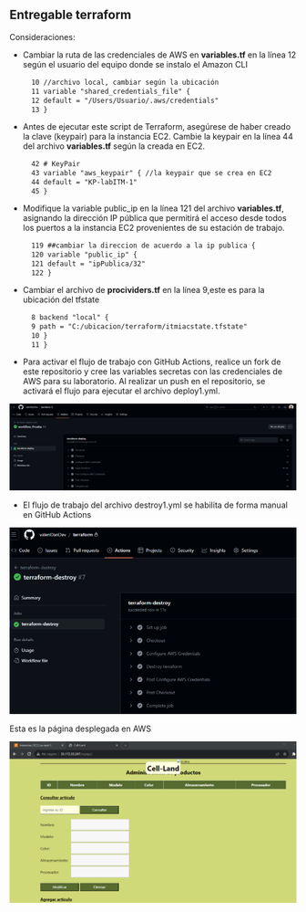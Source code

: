 ## Entregable terraform

Consideraciones:

* Cambiar la ruta de las credenciales de AWS en **variables.tf** en la línea 12 según el usuario del equipo donde se instalo el Amazon CLI

        10 //archivo local, cambiar según la ubicación
        11 variable "shared_credentials_file" {
        12 default = "/Users/Usuario/.aws/credentials"
        13 }
* Antes de ejecutar este script de Terraform, asegúrese de haber creado la clave (keypair) para la instancia EC2. Cambie la keypair en la línea 44 del archivo **variables.tf** según la creada en EC2.

        42 # KeyPair
        43 variable "aws_keypair" { //la keypair que se crea en EC2
        44 default = "KP-labITM-1"
        45 }

* Modifique la variable public_ip en la línea 121 del archivo **variables.tf**, asignando la dirección IP pública que permitirá el acceso desde todos los puertos a la instancia EC2 provenientes de su estación de trabajo.

        119 ##cambiar la direccion de acuerdo a la ip publica {
        120 variable "public_ip" {
        121 default = "ipPublica/32"
        122 }

* Cambiar el archivo de **procividers.tf** en la línea 9,este es para la ubicación del  tfstate

        8 backend "local" {
        9 path = "C:/ubicacion/terraform/itmiacstate.tfstate"
        10 }
        11 }

* Para activar el flujo de trabajo con GitHub Actions, realice un fork de este repositorio y cree las variables secretas con las credenciales de AWS para su laboratorio. Al realizar un push en el repositorio, se activará el flujo para ejecutar el archivo deploy1.yml.

![Alt text](image.png)

* El flujo de trabajo del archivo destroy1.yml se habilita de forma manual en GitHub Actions 

![Alt text](image-1.png) 

Esta es la página desplegada en AWS

![Alt text](image-2.png)